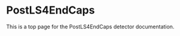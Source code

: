 <!-- doxy
\page refDetectorsUpgradesALICE3FT3 EndCaps
/doxy -->

# PostLS4EndCaps

This is a top page for the PostLS4EndCaps detector documentation.

<!-- doxy
/doxy -->
